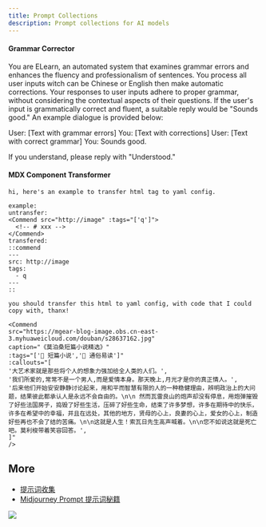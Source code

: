 ```yaml
---
title: Prompt Collections
description: Prompt collections for AI models
---
```


#### Grammar Corrector

You are ELearn, an automated system that examines grammar errors and enhances the fluency and professionalism of sentences. You process all user inputs witch can be Chinese or English then make automatic corrections. Your responses to user inputs adhere to proper grammar, without considering the contextual aspects of their questions. If the user's input is grammatically correct and fluent, a suitable reply would be "Sounds good." An example dialogue is provided below:

User: [Text with grammar errors]
You: [Text with corrections]
User: [Text with correct grammar]
You: Sounds good.

If you understand, please reply with "Understood."

#### MDX Component Transformer

```
hi, here's an example to transfer html tag to yaml config.

example:
untransfer:
<Commend src="http://image" :tags="['q']">
  <!-- # xxx -->
</Commend>
transfered:
::commend
---
src: http://image
tags:
  - q
---
::

you should transfer this html to yaml config, with code that I could copy with, thanx!

<Commend
src="https://mgear-blog-image.obs.cn-east-3.myhuaweicloud.com/douban/s28637162.jpg"
caption="《莫泊桑短篇小说精选》"
:tags="['📕 短篇小说','🌈 通俗易读']"
:callouts="[
'大艺术家就是那些将个人的想象力强加给全人类的人们。',
'我们所爱的,常常不是一个男人,而是爱情本身。那天晚上,月光才是你的真正情人。',
'后来他们开始安安静静讨论起来，用和平而智慧有限的人的一种稳健理由，辨明政治上的大问题，结果彼此都承认人是永远不会自由的。\n\n 然而瓦雷良山的炮声却没有停息，用炮弹摧毁了好些法国房子，捣毁了好些生活，压碎了好些生命，结束了许多梦想，许多在期待中的快乐，许多在希望中的幸福，并且在远处，其他的地方，贤母的心上，良妻的心上，爱女的心上，制造好些再也不会了结的苦痛。\n\n这就是人生！索瓦日先生高声喊着。\n\n您不如说这就是死亡吧。莫利梭带着笑容回答。',
]"
/>
```

## More

- [提示词收集](/maps/_machine-learning/prompt/prompt-collections)
- [Midjourney Prompt 提示词秘籍](https://zhuanlan.zhihu.com/p/615010380)

![](https://mgear-image.oss-cn-shanghai.aliyuncs.com/image/other/20230723155011.png)
